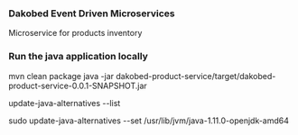 ### Dakobed Event Driven Microservices

Microservice for products inventory

### Run the java application locally
mvn clean package
java -jar dakobed-product-service/target/dakobed-product-service-0.0.1-SNAPSHOT.jar 



update-java-alternatives --list

sudo update-java-alternatives --set /usr/lib/jvm/java-1.11.0-openjdk-amd64